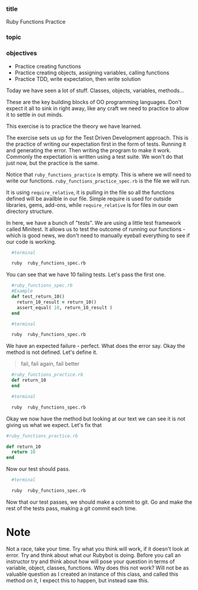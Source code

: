 ### title

Ruby Functions Practice

### topic

### objectives
* Practice creating functions
* Practice creating objects, assigning variables, calling functions
* Practice TDD, write expectation, then write solution

Today we have seen a lot of stuff.  Classes, objects, variables, methods...

These are the key building blocks of OO programming languages.  Don't expect it all to sink in right away, like any craft we need to practice to allow it to settle in out minds.

This exercise is to practice the theory we have learned.

The exercise sets us up for the Test Driven Development approach.  This is the practice of writing our expectation first in the form of tests.  Running it and generating the error. Then writing the program to make it work.  Commonly the expectation is written using a test suite.  We won't do that just now,  but the practice is the same.

Notice that `ruby_functions_practice` is empty.  This is where we will need to write our functions.
`ruby_functions_practice_spec.rb` is the file we will run.

It is using `require_relative`,  it is pulling in the file so all the functions defined will be availble in our file. Simple require is used for outside libraries, gems, add-ons, while `require_relative` is for files in our own directory structure.

In here, we have a bunch of "tests". We are using a little test framework called Minitest. It allows us to test the outcome of running our functions - which is good news, we don't need to manually eyeball everything to see if our code is working.

```bash
  #terminal

  ruby  ruby_functions_spec.rb
```

You can see that we have 10 failing tests. Let's pass the first one.

```ruby
  #ruby_functions_spec.rb
  #Example
  def test_return_10()
    return_10_result = return_10()
    assert_equal( 10, return_10_result )
  end
```

```bash
  #terminal

  ruby  ruby_functions_spec.rb
```

We have an expected failure - perfect.  What does the error say. Okay the method is not defined.  Let's define it.

> fail, fail again, fail better

```ruby
  #ruby_functions_practice.rb
  def return_10
  end
```

```bash
  #terminal

  ruby  ruby_functions_spec.rb
```

Okay we now have the method but looking at our text we can see it is not giving us what we expect. Let's fix that

```ruby
#ruby_functions_practice.rb

def return_10
  return 10
end
```

Now our test should pass.

```bash
  #terminal

  ruby  ruby_functions_spec.rb
```

Now that our test passes, we should make a commit to git. Go and make the rest of the tests pass, making a git commit each time.

# Note
Not a race, take your time. Try what you think will work, if it doesn't look at error.  Try and think about what our Rubybot is doing. Before you call an instructor try and think about how will pose your question in terms of variable, object, classes, functions.  Why does this not work? Will not be as valuable question as I created an instance of this class,  and called this method on it,  I expect this to happen,  but instead saw this.
